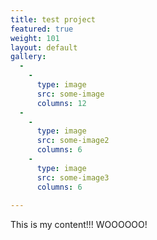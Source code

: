 ```yaml
---
title: test project
featured: true
weight: 101
layout: default
gallery:
  - 
    -
      type: image
      src: some-image
      columns: 12
  -
    -
      type: image
      src: some-image2
      columns: 6
    -
      type: image
      src: some-image3
      columns: 6
    
---
```


This is my content!!! WOOOOOO!